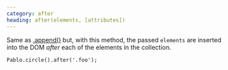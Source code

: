 ```yaml
--- 
category: after
heading: after(elements, [attributes])
---
```


Same as [.append()](/api/append) but, with this method, the passed `elements` are inserted into the DOM *after* each of the elements in the collection.

    Pablo.circle().after('.foo');
